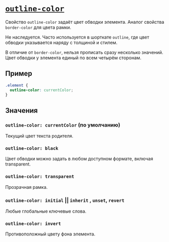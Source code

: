# [`outline-color`](../index.md)

Свойство `outline-color` задаёт цвет обводки элемента. Аналог свойства `border-color` для цвета рамки.

Не наследуется. Часто используется в шорткате `outline`, где цвет обводки указывается наряду с толщиной и стилем.

В отличие от `border-color`, нельзя прописать сразу несколько значений. Цвет обводки у элемента единый по всем четырём сторонам.

## Пример

```css
.element {
  outline-color: currentColor;
}
```

## Значения

### `outline-color: currentColor` (по умолчанию)

Текущий цвет текста родителя.

### `outline-color: black`

Цвет обводки можно задать в любом доступном формате, включая transparent.

### `outline-color: transparent`

Прозрачная рамка.

### `outline-color: initial` || `inherit` , `unset`, `revert`

Любые глобальные ключевые слова.

### `outline-color: invert`

Противоположный цвету фона элемента.
